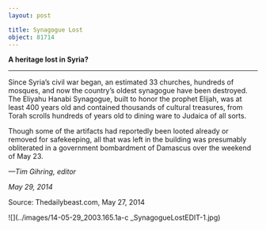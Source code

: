 ```yaml
---
layout: post

title: Synagogue Lost
object: 81714
---
```

**A heritage lost in Syria?**

****

Since Syria’s civil war began, an estimated 33 churches, hundreds of mosques, and now the country’s oldest synagogue have been destroyed. The Eliyahu Hanabi Synagogue, built to honor the prophet Elijah, was at least 400 years old and contained thousands of cultural treasures, from Torah scrolls hundreds of years old to dining ware to Judaica of all sorts. 

Though some of the artifacts had reportedly been looted already or removed for safekeeping, all that was left in the building was presumably obliterated in a government bombardment of Damascus over the weekend of May 23. 

*—Tim Gihring, editor*

*May 29, 2014*

Source: Thedailybeast.com, May 27, 2014

![](../images/14-05-29_2003.165.1a-c _SynagogueLostEDIT-1.jpg)
